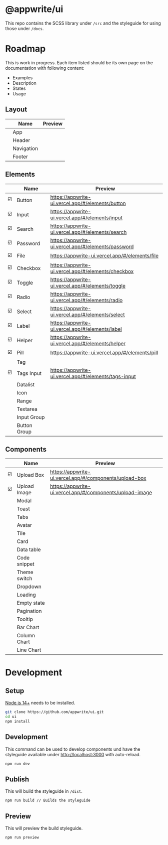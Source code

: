 # @appwrite/ui

This repo contains the SCSS library under `/src` and the styleguide for using those under `/docs`.

# Roadmap

This is work in progress. Each item listed should be its own page on the documentation with following content:

- Examples
- Description
- States
- Usage

## Layout

|   | Name         | Preview |
|---|--------------|---------|
|   | App          |         |
|   | Header       |         |
|   | Navigation   |         |
|   | Footer       |         |

## Elements

|   | Name         | Preview                                              |
|---|--------------|------------------------------------------------------|
| ☑️ | Button       | https://appwrite-ui.vercel.app/#/elements/button     |
| ☑️ | Input        | https://appwrite-ui.vercel.app/#/elements/input      |
| ☑️ | Search       | https://appwrite-ui.vercel.app/#/elements/search     |
| ☑️ | Password     | https://appwrite-ui.vercel.app/#/elements/password   |
| ☑️ | File         | https://appwrite-ui.vercel.app/#/elements/file       |
| ☑️ | Checkbox     | https://appwrite-ui.vercel.app/#/elements/checkbox   |
| ☑️ | Toggle       | https://appwrite-ui.vercel.app/#/elements/toggle     |
| ☑️ | Radio        | https://appwrite-ui.vercel.app/#/elements/radio      |
| ☑️ | Select       | https://appwrite-ui.vercel.app/#/elements/select     |
| ☑️ | Label        | https://appwrite-ui.vercel.app/#/elements/label      |
| ☑️ | Helper       | https://appwrite-ui.vercel.app/#/elements/helper     |
| ☑️ | Pill         | https://appwrite-ui.vercel.app/#/elements/pill       |
|   | Tag          |                                                      |
| ☑️ | Tags Input   | https://appwrite-ui.vercel.app/#/elements/tags-input |
|   | Datalist     |                                                      |
|   | Icon         |                                                      |
|   | Range        |                                                      |
|   | Textarea     |                                                      |
|   | Input Group  |                                                      |
|   | Button Group |                                                      |

## Components

|   | Name         | Preview                                                  |
|---|--------------|----------------------------------------------------------|
| ☑️ | Upload Box   | https://appwrite-ui.vercel.app/#/components/upload-box   |
| ☑️ | Upload Image | https://appwrite-ui.vercel.app/#/components/upload-image |
|   | Modal        |                                                          |
|   | Toast        |                                                          |
|   | Tabs         |                                                          |
|   | Avatar       |                                                          |
|   | Tile         |                                                          |
|   | Card         |                                                          |
|   | Data table   |                                                          |
|   | Code snippet |                                                          |
|   | Theme switch |                                                          |
|   | Dropdown     |                                                          |
|   | Loading      |                                                          |
|   | Empty state  |                                                          |
|   | Pagination   |                                                          |
|   | Tooltip      |                                                          |
|   | Bar Chart    |                                                          |
|   | Column Chart |                                                          |
|   | Line Chart   |                                                          |

# Development

## Setup

[Node.js 14+](https://nodejs.org/) needs to be installed.

```sh
git clone https://github.com/appwrite/ui.git
cd ui
npm install
```

## Development

This command can be used to develop components und have the styleguide available under [http://localhost:3000](http://localhost:3000) with auto-reload.

```sh
npm run dev
```

## Publish

This will build the styleguide in `/dist`.

```sh
npm run build // Builds the styleguide
```

## Preview

This will preview the build styleguide.

```sh
npm run preview
```
